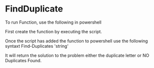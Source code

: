 # FindDuplicate



To run Function, use the following in powershell

First create the function by executing the script.

Once the script has added the function to powershell use the following syntaxt
Find-Duplicates 'string'

It will return the solution to the problem either the duplicate letter or NO Duplicates Found.
